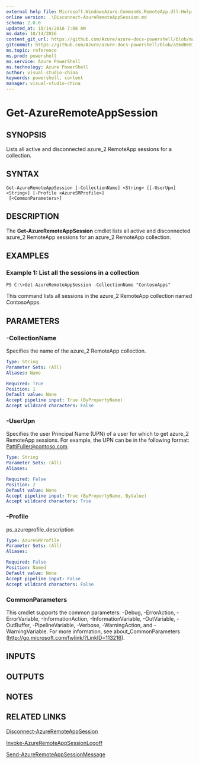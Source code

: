 ```yaml
---
external help file: Microsoft.WindowsAzure.Commands.RemoteApp.dll-Help.xml
online version: .\Disconnect-AzureRemoteAppSession.md
schema: 2.0.0
updated_at: 10/14/2016 7:06 AM
ms.date: 10/14/2016
content_git_url: https://github.com/Azure/azure-docs-powershell/blob/master/azureps-cmdlets-docs/ServiceManagement/Azure.RemoteApp/v1.0/CmdletMDs/Get-AzureRemoteAppSession.md
gitcommit: https://github.com/Azure/azure-docs-powershell/blob/a56d0e01e65c2c33aa2af13dd29addc94ead6e88/azureps-cmdlets-docs/ServiceManagement/Azure.RemoteApp/v1.0/CmdletMDs/Get-AzureRemoteAppSession.md
ms.topic: reference
ms.prod: powershell
ms.service: Azure PowerShell
ms.technology: Azure PowerShell
author: visual-studio-china
keywords: powershell, content
manager: visual-studio-china
---
```


# Get-AzureRemoteAppSession

## SYNOPSIS
Lists all active and disconnected azure_2 RemoteApp sessions for a collection.

## SYNTAX

```
Get-AzureRemoteAppSession [-CollectionName] <String> [[-UserUpn] <String>] [-Profile <AzureSMProfile>]
 [<CommonParameters>]
```

## DESCRIPTION
The **Get-AzureRemoteAppSession** cmdlet lists all active and disconnected azure_2 RemoteApp sessions for an azure_2 RemoteApp collection.

## EXAMPLES

### Example 1: List all the sessions in a collection
```
PS C:\>Get-AzureRemoteAppSession -CollectionName "ContosoApps"
```

This command lists all sessions in the azure_2 RemoteApp collection named ContosoApps.

## PARAMETERS

### -CollectionName
Specifies the name of the azure_2 RemoteApp collection.

```yaml
Type: String
Parameter Sets: (All)
Aliases: Name

Required: True
Position: 1
Default value: None
Accept pipeline input: True (ByPropertyName)
Accept wildcard characters: False
```

### -UserUpn
Specifies the user Principal Name (UPN) of a user for which to get azure_2 RemoteApp sessions.
For example, the UPN can be in the following format: PattiFuller@contoso.com.

```yaml
Type: String
Parameter Sets: (All)
Aliases: 

Required: False
Position: 2
Default value: None
Accept pipeline input: True (ByPropertyName, ByValue)
Accept wildcard characters: True
```

### -Profile
ps_azureprofile_description

```yaml
Type: AzureSMProfile
Parameter Sets: (All)
Aliases: 

Required: False
Position: Named
Default value: None
Accept pipeline input: False
Accept wildcard characters: False
```

### CommonParameters
This cmdlet supports the common parameters: -Debug, -ErrorAction, -ErrorVariable, -InformationAction, -InformationVariable, -OutVariable, -OutBuffer, -PipelineVariable, -Verbose, -WarningAction, and -WarningVariable. For more information, see about_CommonParameters (http://go.microsoft.com/fwlink/?LinkID=113216).

## INPUTS

## OUTPUTS

## NOTES

## RELATED LINKS

[Disconnect-AzureRemoteAppSession](.\Disconnect-AzureRemoteAppSession.md)

[Invoke-AzureRemoteAppSessionLogoff](.\Invoke-AzureRemoteAppSessionLogoff.md)

[Send-AzureRemoteAppSessionMessage](.\Send-AzureRemoteAppSessionMessage.md)

